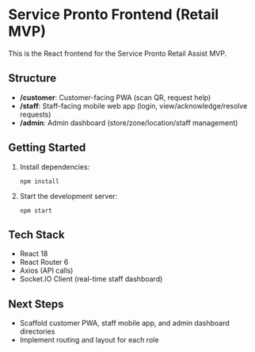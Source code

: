 # Service Pronto Frontend (Retail MVP)

This is the React frontend for the Service Pronto Retail Assist MVP.

## Structure
- **/customer**: Customer-facing PWA (scan QR, request help)
- **/staff**: Staff-facing mobile web app (login, view/acknowledge/resolve requests)
- **/admin**: Admin dashboard (store/zone/location/staff management)

## Getting Started

1. Install dependencies:
   ```
   npm install
   ```
2. Start the development server:
   ```
   npm start
   ```

## Tech Stack
- React 18
- React Router 6
- Axios (API calls)
- Socket.IO Client (real-time staff dashboard)

## Next Steps
- Scaffold customer PWA, staff mobile app, and admin dashboard directories
- Implement routing and layout for each role
